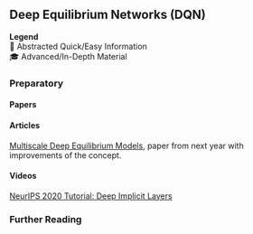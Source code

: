 ## Deep Equilibrium Networks (DQN)

**Legend**  
:baby: Abstracted Quick/Easy Information  
:mortar_board: Advanced/In-Depth Material

### Preparatory

#### Papers

#### Articles

[Multiscale Deep Equilibrium Models](https://proceedings.neurips.cc//paper/2020/file/3812f9a59b634c2a9c574610eaba5bed-Paper.pdf), paper from next year with improvements of the concept.

#### Videos

[NeurIPS 2020 Tutorial: Deep Implicit Layers](https://www.youtube.com/watch?v=MX1RJELWONc)

### Further Reading


